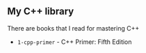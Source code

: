 ## My C++ library
There are books that I read for mastering C++

- `1-cpp-primer` - C++ Primer: Fifth Edition
